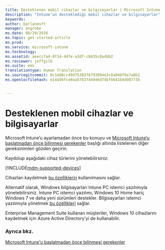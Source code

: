 ```yaml
---
title: Desteklenen mobil cihazlar ve bilgisayarlar | Microsoft Intune
description: "Intune’un desteklediği mobil cihazlar ve bilgisayarlar"
keywords: 
author: barlanmsft
manager: angrobe
ms.date: 08/29/2016
ms.topic: get-started-article
ms.prod: 
ms.service: microsoft-intune
ms.technology: 
ms.assetid: aeeccfa4-0f14-447e-a3df-c8435c8a4bb2
ms.reviewer: jeffgilb
ms.suite: ems
translationtype: Human Translation
ms.sourcegitcommit: 0c1e08cc49d75303f6793894e3c8a040f6e7a8b1
ms.openlocfilehash: e14a56fce0aa57b3744946d7dbf6641b8d98773b


---
```


# Desteklenen mobil cihazlar ve bilgisayarlar

Microsoft Intune’u ayarlamadan önce bu konuyu ve [Microsoft Intune’u başlatmadan önce bilinmesi gerekenler](what-to-know-before-you-start-microsoft-intune.md) başlığı altında listelenen diğer gereksinimleri gözden geçirin.

Kaydolup aşağıdaki cihaz türlerini yönetebilirsiniz:

[!INCLUDE[mdm-supported-devices](../includes/mdm-supported-devices.md)]

Cihazları kaydetmek [bu özelliklerin](/Intune/get-started/choose-how-to-manage-devices) kullanılmasını sağlar.

Alternatif olarak, Windows bilgisayarları Intune PC istemci yazılımıyla yönetebilirsiniz. Intune PC istemci yazılımı, Windows 10 Home hariç Windows 7 ve daha yeni sürümleri destekler. Bilgisayarları istemci yazılımıyla yönetmek [bu özellikleri](/Intune/) sağlar.

Enterprise Management Suite kullanan müşteriler, Windows 10 cihazlarını kaydetmek için Azure Active Directory’yi de kullanabilir.

### Ayrıca bkz.
[Microsoft Intune'u başlatmadan önce bilinmesi gerekenler](what-to-know-before-you-start-microsoft-intune.md)



<!--HONumber=Sep16_HO1-->


